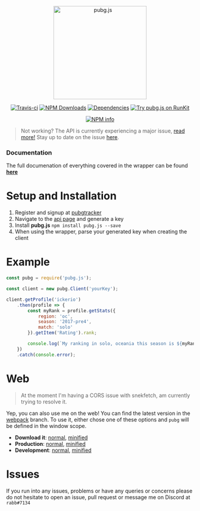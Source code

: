 <div align="center">
    <p>
        <img alt="pubg.js" src="https://i.imgur.com/YzaajHA.png" width="250"/>
    </p>
    <p>
        <a href="https://travis-ci.org/ickerio/pubg.js"><img src="https://travis-ci.org/ickerio/pubg.js.svg?branch=master" alt="Travis-ci"></a>
        <a href="https://www.npmjs.com/package/pubg.js"><img src="https://img.shields.io/npm/dt/pubg.js.svg?maxAge=3600" alt="NPM Downloads" /></a>
        <a href="https://david-dm.org/ickerio/pubg.js"><img src="https://img.shields.io/david/ickerio/pubg.js.svg?maxAge=3600" alt="Dependencies" /></a>
        <a href="https://npm.runkit.com/pubg.js"><img src="https://badge.runkitcdn.com/pubg.js.svg" alt="Try pubg.js on RunKit"/></a>
    </p>
    <a href="https://nodei.co/npm/pubg.js/"><img src="https://nodei.co/npm/pubg.js.png?downloads=true&stars=true" alt="NPM info"/></a>
</div>

> Not working? The API is currently experiencing a major issue, [read more!](https://pubgtracker.com/article/14/status-on-our-discord-bot-twitch-bot-and-api) Stay up to date on the issue [here](https://pubgtracker.com/).

### Documentation
The full documenation of everything covered in the wrapper can be found [**here**](https://github.com/ickerio/pubg.js/blob/master/docs/index.md)

# Setup and Installation
1. Register and signup at [pubgtracker](https://pubgtracker.com/)
2. Navigate to the [api page](https://pubgtracker.com/site-api) and generate a key
3. Install **pubg.js** `npm install pubg.js --save`
4. When using the wrapper, parse your generated key when creating the client


# Example
```js
const pubg = require('pubg.js');

const client = new pubg.Client('yourKey');

client.getProfile('ickerio')
    .then(profile => {
        const myRank = profile.getStats({
            region: 'oc',
            season: '2017-pre4',
            match: 'solo'
        }).getItem('Rating').rank;

        console.log(`My ranking in solo, oceania this season is ${myRank}`);
    })
    .catch(console.error);
```

# Web
> At the moment I'm having a CORS issue with snekfetch, am currently trying to resolve it.

Yep, you can also use me on the web! You can find the latest version in the [webpack](https://github.com/ickerio/pubg.js/tree/webpack) branch. To use it, either chose one of these options and `pubg` will be defined in the window scope.
 - **Download it**: [normal](https://raw.githubusercontent.com/ickerio/pubg.js/webpack/pubg.js), [minified](https://raw.githubusercontent.com/ickerio/pubg.js/webpack/pubg.min.js)
 - **Production**: [normal](https://cdn.rawgit.com/ickerio/pubg.js/webpack/pubg.js), [minified](https://cdn.rawgit.com/ickerio/pubg.js/webpack/pubg.min.js)
 - **Development**: [normal](https://rawgit.com/ickerio/pubg.js/webpack/pubg.js), [minified](https://rawgit.com/ickerio/pubg.js/webpack/pubg.min.js)

# Issues
If you run into any issues, problems or have any queries or concerns please do not hesitate to open an issue, pull request or message me on Discord at `rabb#7134`